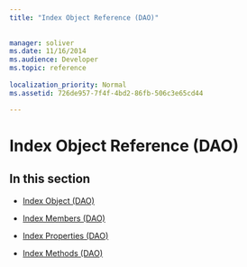 ```yaml
---
title: "Index Object Reference (DAO)"
 
 
manager: soliver
ms.date: 11/16/2014
ms.audience: Developer
ms.topic: reference
  
localization_priority: Normal
ms.assetid: 726de957-7f4f-4bd2-86fb-506c3e65cd44

---
```


# Index Object Reference (DAO)

## In this section

- [Index Object (DAO)](index-object-dao.md)
    
- [Index Members (DAO)](index-members-dao.md)
    
- [Index Properties (DAO)](index-properties-dao.md)
    
- [Index Methods (DAO)](index-methods-dao.md)
    

